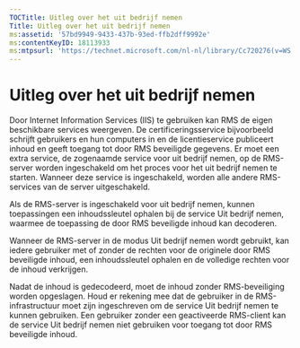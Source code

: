 ```yaml
---
TOCTitle: Uitleg over het uit bedrijf nemen
Title: Uitleg over het uit bedrijf nemen
ms:assetid: '57bd9949-9433-437b-93ed-ffb2dff9992e'
ms:contentKeyID: 18113933
ms:mtpsurl: 'https://technet.microsoft.com/nl-nl/library/Cc720276(v=WS.10)'
---
```


Uitleg over het uit bedrijf nemen
=================================

Door Internet Information Services (IIS) te gebruiken kan RMS de eigen beschikbare services weergeven. De certificeringsservice bijvoorbeeld schrijft gebruikers en hun computers in en de licentieservice publiceert inhoud en geeft toegang tot door RMS beveiligde gegevens. Er moet een extra service, de zogenaamde service voor uit bedrijf nemen, op de RMS-server worden ingeschakeld om het proces voor het uit bedrijf nemen te starten. Wanneer deze service is ingeschakeld, worden alle andere RMS-services van de server uitgeschakeld.

Als de RMS-server is ingeschakeld voor uit bedrijf nemen, kunnen toepassingen een inhoudssleutel ophalen bij de service Uit bedrijf nemen, waarmee de toepassing de door RMS beveiligde inhoud kan decoderen.

Wanneer de RMS-server in de modus Uit bedrijf nemen wordt gebruikt, kan iedere gebruiker met of zonder de rechten voor de originele door RMS beveiligde inhoud, een inhoudssleutel ophalen en de volledige rechten voor de inhoud verkrijgen.

Nadat de inhoud is gedecodeerd, moet de inhoud zonder RMS-beveiliging worden opgeslagen. Houd er rekening mee dat de gebruiker in de RMS-infrastructuur moet zijn ingeschreven om de service Uit bedrijf nemen te kunnen gebruiken. Een gebruiker zonder een geactiveerde RMS-client kan de service Uit bedrijf nemen niet gebruiken voor toegang tot door RMS beveiligde inhoud.
